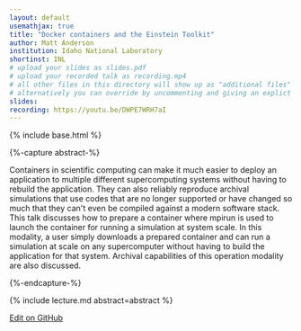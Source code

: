 ```yaml
---
layout: default
usemathjax: true
title: "Docker containers and the Einstein Toolkit"
author: Matt Anderson
institution: Idaho National Laboratory
shortinst: INL
# upload your slides as slides.pdf
# upload your recorded talk as recording.mp4
# all other files in this directory will show up as "additional files"
# alternatively you can override by uncommenting and giving an explict URL:
slides: 
recording: https://youtu.be/DWPE7WRH7aI
---
```

{% include base.html %}

{%-capture abstract-%}

Containers in scientific computing can make it much easier to deploy an application to multiple different supercomputing systems without having to rebuild the application. They can also reliably reproduce archival simulations that use codes that are no longer supported or have changed so much that they can't even be compiled against a modern software stack. This talk discusses how to prepare a container where mpirun is used to launch the container for running a simulation at system scale. In this modality, a user simply downloads a prepared container and can run a simulation at scale on any supercomputer without having to build the application for that system. Archival capabilities of this operation modality are also discussed.

{%-endcapture-%}

<div class="col-xs-12" markdown="1">
{% include lecture.md abstract=abstract %}

[Edit on GitHub](https://github.com/EinsteinToolkit/et2021uiuc/edit/master/{{page.path}})
</div>
